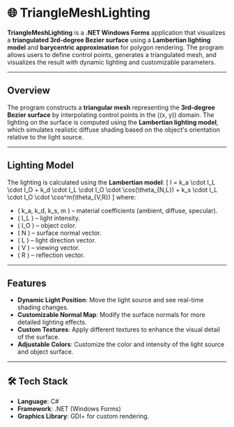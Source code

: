 # 🌐 TriangleMeshLighting

**TriangleMeshLighting** is a **.NET Windows Forms** application that visualizes a **triangulated 3rd-degree Bezier surface** using a **Lambertian lighting model** and **barycentric approximation** for polygon rendering. The program allows users to define control points, generates a triangulated mesh, and visualizes the result with dynamic lighting and customizable parameters.

---

## Overview
The program constructs a **triangular mesh** representing the **3rd-degree Bezier surface** by interpolating control points in the \((x, y)\) domain. The lighting on the surface is computed using the **Lambertian lighting model**, which simulates realistic diffuse shading based on the object's orientation relative to the light source.

---

## Lighting Model
The lighting is calculated using the **Lambertian model**:
\[
I = k_a \cdot I_L \cdot I_O + k_d \cdot I_L \cdot I_O \cdot \cos(\theta_{N,L}) + k_s \cdot I_L \cdot I_O \cdot \cos^m(\theta_{V,R})
\]
where:
- \( k_a, k_d, k_s, m \) – material coefficients (ambient, diffuse, specular).
- \( I_L \) – light intensity.
- \( I_O \) – object color.
- \( N \) – surface normal vector.
- \( L \) – light direction vector.
- \( V \) – viewing vector.
- \( R \) – reflection vector.

---

##  Features
- **Dynamic Light Position**: Move the light source and see real-time shading changes.
- **Customizable Normal Map**: Modify the surface normals for more detailed lighting effects.
- **Custom Textures**: Apply different textures to enhance the visual detail of the surface.
- **Adjustable Colors**: Customize the color and intensity of the light source and object surface.

---

## 🛠️ Tech Stack
- **Language**: C#
- **Framework**: .NET (Windows Forms)
- **Graphics Library**: GDI+ for custom rendering.

